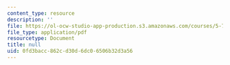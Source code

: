 ```yaml
---
content_type: resource
description: ''
file: https://ol-ocw-studio-app-production.s3.amazonaws.com/courses/5-73-quantum-mechanics-i-fall-2018/0fd3bacc862cd30d6dc06506b32d3a56_MIT5_73F18_Lec15.pdf
file_type: application/pdf
resourcetype: Document
title: null
uid: 0fd3bacc-862c-d30d-6dc0-6506b32d3a56
---
```


